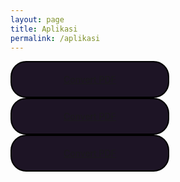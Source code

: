 ```yaml
---
layout: page
title: Aplikasi
permalink: /aplikasi
---
```


<style>
#styleaplikasi {
  float: left;
  text-decoration: none;
  color: #fff;
  border: 2px solid #000;
  border-radius: 25px;
  padding: 5px 25px;
  background:#1D1425;
  text-align:center;
  width: 200px;
}
</style>

<div id="styleaplikasi">
  <a href="/"><p>Convert PDF</p></a>
</div>

<div id="styleaplikasi">
  <a href="/"><p>Convert PDF</p></a>
</div>

<div id="styleaplikasi">
  <a href="/"><p>Convert PDF</p></a>
</div>
